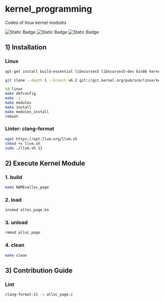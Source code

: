 # kernel_programming
Codes of linux kernel modules

![Static Badge](https://img.shields.io/badge/linux-6.2.0-EABE41)
![Static Badge](https://img.shields.io/badge/ubuntu-18.0.4-C24F29)
![Static Badge](https://img.shields.io/badge/llvm-11.1.0-blue)

## 1) Installation
### Linux
```sh
apt-get install build-essential libncurses5 libncurses5-dev bin86 kernel-package libssl-dev bison flex libelf-dev

git clone --depth 1 --branch v6.2 git://git.kernel.org/pub/scm/linux/kernel/git/torvalds/linux.git

cd linux
make defconfig
make -j
make modules
make install
make modules_install
reboot
```

### Linter: clang-format
```sh
wget https://apt.llvm.org/llvm.sh
chmod +x llvm.sh
sudo ./llvm.sh 11
```

## 2) Execute Kernel Module
### 1. build
```sh
make NAME=alloc_page
```
### 2. load
```sh
insmod alloc_page.ko
```
### 3. unload
```sh
rmmod alloc_page
```
### 4. clean
```sh
make clean
```

## 3) Contribution Guide
### Lint
```sh
clang-format-11 -i alloc_page.c
```
